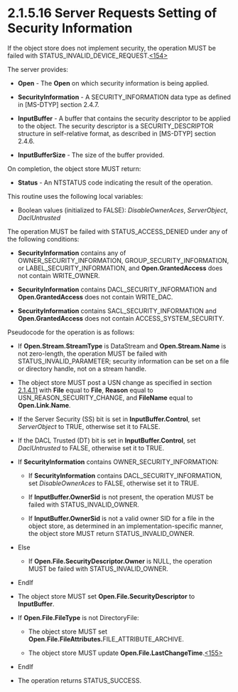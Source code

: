 <html dir="LTR" xmlns:mshelp="http://msdn.microsoft.com/mshelp" xmlns:ddue="http://ddue.schemas.microsoft.com/authoring/2003/5" xmlns:xlink="http://www.w3.org/1999/xlink" xmlns:tool="http://www.microsoft.com/tooltip">
    <head>
        <meta http-equiv="Content-Type" content="text/html; CHARSET=utf-8"></meta>
        <meta name="save" content="history"></meta>
        <title>2.1.5.16 Server Requests Setting of Security Information</title>
        <xml>
            <mshelp:toctitle title="2.1.5.16 Server Requests Setting of Security Information"></mshelp:toctitle>
            <mshelp:rltitle title="[MS-FSA]: Server Requests Setting of Security Information"></mshelp:rltitle>
            <mshelp:keyword index="A" term="2e97fa70-e1f5-410b-ba87-f1ffda39a8ed"></mshelp:keyword>
            <mshelp:attr name="DCSext.ContentType" value="open specification"></mshelp:attr>
            <mshelp:attr name="AssetID" value="2e97fa70-e1f5-410b-ba87-f1ffda39a8ed"></mshelp:attr>
            <mshelp:attr name="TopicType" value="kbRef"></mshelp:attr>
            <mshelp:attr name="DCSext.Title" value="[MS-FSA]: Server Requests Setting of Security Information" />
        </xml>
    </head>
    <body>
        <div id="header">
            <h1 class="heading">2.1.5.16 Server Requests Setting of Security Information</h1>
        </div>
        <div id="mainSection">
            <div id="mainBody">
                <div id="allHistory" class="saveHistory"></div>
                <div id="sectionSection0" class="section" name="collapseableSection">
                    

<p>If the object store does not implement security, the
operation MUST be failed with STATUS_INVALID_DEVICE_REQUEST.<a id="Appendix_A_Target_154"></a><a href="4e3695bd-7574-4f24-a223-b4679c065b63.md#Appendix_A_154" aria-label="Product behavior note 154">&lt;154&gt;</a></p>

<p>The server provides:</p>

<ul><li><p><span><span> 
</span></span><b>Open</b> - The <b>Open</b> on which security information is
being applied.</p>

</li><li><p><span><span> 
</span></span><b>SecurityInformation</b> - A SECURITY_INFORMATION data type as
defined in <mshelp:link keywords="cca27429-5689-4a16-b2b4-9325d93e4ba2" tabindex="0">[MS-DTYP]</mshelp:link>
section <mshelp:link keywords="23e75ca3-98fd-4396-84e5-86cd9d40d343" tabindex="0">2.4.7</mshelp:link>.</p>

</li><li><p><span><span> 
</span></span><b>InputBuffer</b> - A buffer that contains the security
descriptor to be applied to the object. The security descriptor is a
SECURITY_DESCRIPTOR structure in self-relative format, as described in
[MS-DTYP] section <mshelp:link keywords="7d4dac05-9cef-4563-a058-f108abecce1d" tabindex="0">2.4.6</mshelp:link>.</p>

</li><li><p><span><span> 
</span></span><b>InputBufferSize</b> - The size of the buffer provided.</p>

</li></ul><p>On completion, the object store MUST return:</p>

<ul><li><p><span><span> 
</span></span><b>Status</b> - An NTSTATUS code indicating the result of the
operation.</p>

</li></ul><p>This routine uses the following local variables:</p>

<ul><li><p><span><span> 
</span></span>Boolean values (initialized to FALSE): <i>DisableOwnerAces</i>, <i>ServerObject</i>,
<i>DaclUntrusted</i></p>

</li></ul><p>The operation MUST be failed with STATUS_ACCESS_DENIED under
any of the following conditions:</p>

<ul><li><p><span><span> 
</span></span><b>SecurityInformation</b> contains any of
OWNER_SECURITY_INFORMATION, GROUP_SECURITY_INFORMATION, or
LABEL_SECURITY_INFORMATION, and <b>Open.GrantedAccess</b> does not contain
WRITE_OWNER.</p>

</li><li><p><span><span> 
</span></span><b>SecurityInformation</b> contains DACL_SECURITY_INFORMATION and
<b>Open.GrantedAccess</b> does not contain WRITE_DAC.</p>

</li><li><p><span><span> 
</span></span><b>SecurityInformation</b> contains SACL_SECURITY_INFORMATION and
<b>Open.GrantedAccess</b> does not contain ACCESS_SYSTEM_SECURITY.</p>

</li></ul><p>Pseudocode for the operation is as follows:</p>

<ul><li><p><span><span> 
</span></span>If <b>Open.Stream.StreamType</b> is DataStream and <b>Open.Stream.Name</b>
is not zero-length, the operation MUST be failed with STATUS_INVALID_PARAMETER;
security information can be set on a file or directory handle, not on a stream
handle.</p>

</li><li><p><span><span> 
</span></span>The object store MUST post a USN change as specified in section <a href="2c897c5e-b29e-464d-825f-565ff587f7f1.md">2.1.4.11</a> with <b>File</b>
equal to <b>File</b>, <b>Reason</b> equal to USN_REASON_SECURITY_CHANGE, and <b>FileName</b>
equal to <b>Open.Link.Name</b>.</p>

</li><li><p><span><span> 
</span></span>If the Server Security (SS) bit is set in <b>InputBuffer.Control</b>,
set <i>ServerObject</i> to TRUE, otherwise set it to FALSE.</p>

</li><li><p><span><span> 
</span></span>If the DACL Trusted (DT) bit is set in <b>InputBuffer.Control</b>,
set <i>DaclUntrusted</i> to FALSE, otherwise set it to TRUE.</p>

</li><li><p><span><span> 
</span></span>If <b>SecurityInformation</b> contains
OWNER_SECURITY_INFORMATION:</p>

<ul><li><p><span><span>  </span></span>If <b>SecurityInformation</b>
contains DACL_SECURITY_INFORMATION, set <i>DisableOwnerAces</i> to FALSE,
otherwise set it to TRUE.</p>

</li><li><p><span><span>  </span></span>If <b>InputBuffer.OwnerSid</b>
is not present, the operation MUST be failed with STATUS_INVALID_OWNER.</p>

</li><li><p><span><span>  </span></span>If <b>InputBuffer.OwnerSid</b>
is not a valid owner SID for a file in the object store, as determined in an
implementation-specific manner, the object store MUST return
STATUS_INVALID_OWNER.</p>

</li></ul></li><li><p><span><span> 
</span></span>Else</p>

<ul><li><p><span><span>  </span></span>If <b>Open.File.SecurityDescriptor.Owner</b>
is NULL, the operation MUST be failed with STATUS_INVALID_OWNER.</p>

</li></ul></li><li><p><span><span> 
</span></span>EndIf</p>

</li><li><p><span><span> 
</span></span>The object store MUST set <b>Open.File.SecurityDescriptor</b> to <b>InputBuffer</b>.</p>

</li><li><p><span><span> 
</span></span>If <b>Open.File.FileType</b> is not DirectoryFile:</p>

<ul><li><p><span><span>  </span></span>The
object store MUST set <b>Open.File.FileAttributes.</b>FILE_ATTRIBUTE_ARCHIVE.</p>

</li><li><p><span><span>  </span></span>The
object store MUST update <b>Open.File.LastChangeTime</b>.<a id="Appendix_A_Target_155"></a><a href="4e3695bd-7574-4f24-a223-b4679c065b63.md#Appendix_A_155" aria-label="Product behavior note 155">&lt;155&gt;</a></p>

</li></ul></li><li><p><span><span> 
</span></span>EndIf</p>

</li><li><p><span><span> 
</span></span>The operation returns STATUS_SUCCESS.</p>

</li></ul>
                </div>
            </div>
        </div>
    </body>
</html>